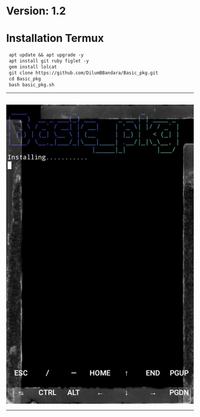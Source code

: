 # Version: 1.2


# Installation Termux
     apt update && apt upgrade -y
     apt install git ruby figlet -y
     gem install lolcat
     git clone https://github.com/DilumBBandara/Basic_pkg.git
     cd Basic_pkg
     bash basic_pkg.sh

<html>
<body><hr>
  <br><img src="IMG_Basic.jpg">
<hr>
</body>
</html>

